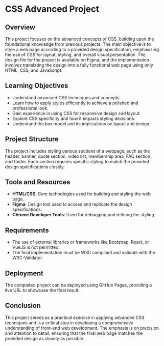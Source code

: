 # CSS Advanced Project

## Overview

This project focuses on the advanced concepts of CSS, building upon the foundational knowledge from previous projects. The main objective is to style a web page according to a provided design specification, emphasizing the use of CSS for layout, styling, and overall visual presentation. The design file for the project is available on Figma, and the implementation involves translating the design into a fully functional web page using only HTML, CSS, and JavaScript.

## Learning Objectives

- Understand advanced CSS techniques and concepts.
- Learn how to apply styles efficiently to achieve a polished and professional look.
- Gain experience in using CSS for responsive design and layout.
- Explore CSS specificity and how it impacts styling decisions.
- Understand the box model and its implications on layout and design.

## Project Structure

The project includes styling various sections of a webpage, such as the header, banner, quote section, video list, membership area, FAQ section, and footer. Each section requires specific styling to match the provided design specifications closely.

## Tools and Resources

- **HTML/CSS**: Core technologies used for building and styling the web page.
- **Figma**: Design tool used to access and replicate the design specifications.
- **Chrome Developer Tools**: Used for debugging and refining the styling.

## Requirements

- The use of external libraries or frameworks like Bootstrap, React, or VueJS is not permitted.
- The final implementation must be W3C compliant and validate with the W3C-Validator.

## Deployment

The completed project can be deployed using GitHub Pages, providing a live URL to showcase the final result.

## Conclusion

This project serves as a practical exercise in applying advanced CSS techniques and is a critical step in developing a comprehensive understanding of front-end web development. The emphasis is on precision and attention to detail, ensuring that the final web page matches the provided design as closely as possible.